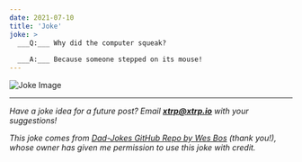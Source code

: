 ```yaml
---
date: 2021-07-10
title: 'Joke'
joke: >
  ___Q:___ Why did the computer squeak?
  
  ___A:___ Because someone stepped on its mouse!
---
```


![Joke Image](https://private.xtrp.io/projects/DailyDeveloperJokes/public_image_server/images/5e1258cecd22f.png)

---
*Have a joke idea for a future post? Email **[xtrp@xtrp.io](mailto:xtrp@xtrp.io)** with your suggestions!*

*This joke comes from [Dad-Jokes GitHub Repo by Wes Bos](https://github.com/wesbos/dad-jokes) (thank you!), whose owner has given me permission to use this joke with credit.*

<!-- 
Joke text:
**Q:** Why did the computer squeak?

**A:** Because someone stepped on its mouse!
 -->

